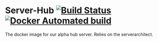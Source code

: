 # Server-Hub [![Build Status](https://travis-ci.org/Exorath/Server-Hub.svg?branch=master)](https://travis-ci.org/Exorath/Server-Hub) [![Docker Automated build](https://img.shields.io/docker/automated/exorath/server-hub.svg)](https://hub.docker.com/r/exorath/server-hub/)
The docker image for our alpha hub server. Relies on the serverarchitect.
